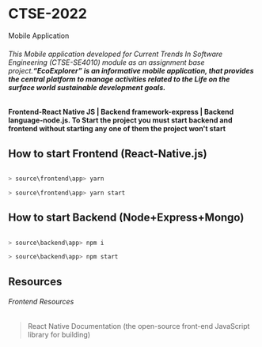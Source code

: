 # CTSE-2022

Mobile Application

###### This Mobile application developed for Current Trends In Software Engineering (CTSE-SE4010) module as an assignment base project.**“EcoExplorer” is an informative mobile application, that provides the central platform to manage activities related to the Life on the surface world sustainable development goals.**

#### Frontend-React Native JS | Backend framework-express | Backend language-node.js. To Start the project **you must start backend and frontend** without starting any one of them the project won't start

## How to start Frontend (React-Native.js)

```javascript

> source\frontend\app> yarn

> source\frontend\app> yarn start

```

## How to start Backend (Node+Express+Mongo)

```javascript

> source\backend\app> npm i

> source\backend\app> npm start

```

## Resources

###### Frontend Resources

> React Native Documentation (the open-source front-end JavaScript library for building)
